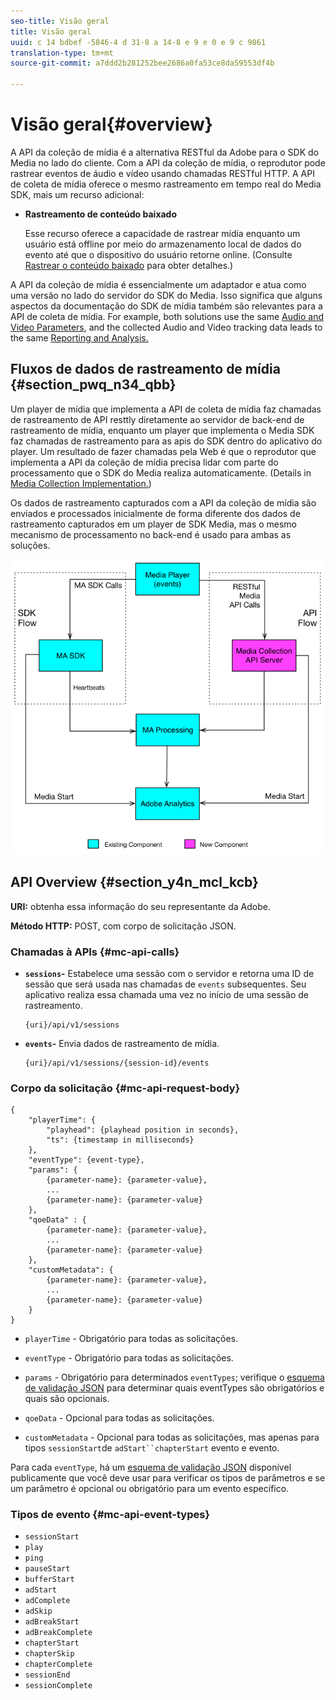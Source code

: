 ```yaml
---
seo-title: Visão geral
title: Visão geral
uuid: c 14 bdbef -5846-4 d 31-8 a 14-8 e 9 e 0 e 9 c 9861
translation-type: tm+mt
source-git-commit: a7ddd2b281252bee2686a0fa53ce8da59553df4b

---
```



# Visão geral{#overview}

A API da coleção de mídia é a alternativa RESTful da Adobe para o SDK do Media no lado do cliente. Com a API da coleção de mídia, o reprodutor pode rastrear eventos de áudio e vídeo usando chamadas RESTful HTTP. A API de coleta de mídia oferece o mesmo rastreamento em tempo real do Media SDK, mais um recurso adicional:

* **Rastreamento de conteúdo baixado**

   Esse recurso oferece a capacidade de rastrear mídia enquanto um usuário está offline por meio do armazenamento local de dados do evento até que o dispositivo do usuário retorne online. (Consulte [Rastrear o conteúdo baixado](track-downloaded-content.md) para obter detalhes.)

A API da coleção de mídia é essencialmente um adaptador e atua como uma versão no lado do servidor do SDK do Media. Isso significa que alguns aspectos da documentação do SDK de mídia também são relevantes para a API de coleta de mídia. For example, both solutions use the same [Audio and Video Parameters](../metrics-and-metadata/audio-video-parameters.md), and the collected Audio and Video tracking data leads to the same [Reporting and Analysis.](../media-reports/media-reports-enable.md)

## Fluxos de dados de rastreamento de mídia {#section_pwq_n34_qbb}

Um player de mídia que implementa a API de coleta de mídia faz chamadas de rastreamento de API resttly diretamente ao servidor de back-end de rastreamento de mídia, enquanto um player que implementa o Media SDK faz chamadas de rastreamento para as apis do SDK dentro do aplicativo do player. Um resultado de fazer chamadas pela Web é que o reprodutor que implementa a API da coleção de mídia precisa lidar com parte do processamento que o SDK do Media realiza automaticamente. (Details in [Media Collection Implementation.](mc-api-impl/mc-api-quick-start.md))

Os dados de rastreamento capturados com a API da coleção de mídia são enviados e processados inicialmente de forma diferente dos dados de rastreamento capturados em um player de SDK Media, mas o mesmo mecanismo de processamento no back-end é usado para ambas as soluções.

![](assets/col_api_overview_simple.png)

## API Overview {#section_y4n_mcl_kcb}

**URI:** obtenha essa informação do seu representante da Adobe.

**Método HTTP:** POST, com corpo de solicitação JSON.

### Chamadas à APIs {#mc-api-calls}

* **`sessions`-** Estabelece uma sessão com o servidor e retorna uma ID de sessão que será usada nas chamadas de `events` subsequentes. Seu aplicativo realiza essa chamada uma vez no início de uma sessão de rastreamento.

   ```
   {uri}/api/v1/sessions
   ```

* **`events`-** Envia dados de rastreamento de mídia.

   ```
   {uri}/api/v1/sessions/{session-id}/events
   ```

### Corpo da solicitação {#mc-api-request-body}

```
{ 
    "playerTime": { 
        "playhead": {playhead position in seconds}, 
        "ts": {timestamp in milliseconds} 
    }, 
    "eventType": {event-type}, 
    "params": { 
        {parameter-name}: {parameter-value}, 
        ... 
        {parameter-name}: {parameter-value} 
    }, 
    "qoeData" : { 
        {parameter-name}: {parameter-value}, 
        ... 
        {parameter-name}: {parameter-value} 
    }, 
    "customMetadata": { 
        {parameter-name}: {parameter-value}, 
        ... 
        {parameter-name}: {parameter-value} 
    } 
} 
```

* `playerTime` - Obrigatório para todas as solicitações.
* `eventType` - Obrigatório para todas as solicitações.
* `params` - Obrigatório para determinados `eventTypes`; verifique o [esquema de validação JSON](mc-api-ref/mc-api-json-validation.md) para determinar quais eventTypes são obrigatórios e quais são opcionais.

* `qoeData` - Opcional para todas as solicitações.
* `customMetadata` - Opcional para todas as solicitações, mas apenas para tipos `sessionStart`de `adStart``chapterStart` evento e evento.

Para cada `eventType`, há um [esquema de validação JSON](mc-api-ref/mc-api-json-validation.md) disponível publicamente que você deve usar para verificar os tipos de parâmetros e se um parâmetro é opcional ou obrigatório para um evento específico.

### Tipos de evento {#mc-api-event-types}

* `sessionStart`
* `play`
* `ping`
* `pauseStart`
* `bufferStart`
* `adStart`
* `adComplete`
* `adSkip`
* `adBreakStart`
* `adBreakComplete`
* `chapterStart`
* `chapterSkip`
* `chapterComplete`
* `sessionEnd`
* `sessionComplete`

